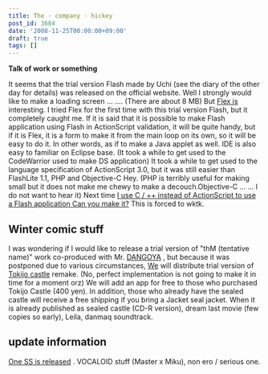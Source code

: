 ```yaml
---
title: The · company · hickey
post_id: 3684
date: '2008-11-25T00:00:00+09:00'
draft: true
tags: []
---
```


**Talk of work or something**

It seems that the trial version Flash made by Uchi (see the diary of the other day for details) was released on the official website. Well I strongly would like to make a loading screen ... .... (There are about 8 MB) But [Flex is](http://www.adobe.com/jp/products/flex/) interesting. I tried Flex for the first time with this trial version Flash, but it completely caught me. If it is said that it is possible to make Flash application using Flash in ActionScript validation, it will be quite handy, but if it is Flex, it is a form to make it from the main loop on its own, so it will be easy to do it. In other words, as if to make a Java applet as well. IDE is also easy to familiar on Eclipse base. (It took a while to get used to the CodeWarrior used to make DS application) It took a while to get used to the language specification of ActionScript 3.0, but it was still easier than FlashLite 1.1, PHP and Objective-C Hey. (PHP is terribly useful for making small but it does not make me chewy to make a decouch.Objective-C ... ... I do not want to hear it) Next time [I use C / ++ instead of ActionScript to use a Flash application Can you make it?](http://slashdot.jp/developers/article.pl?sid=08/11/23/0717231) This is forced to wktk.

## Winter comic stuff

I was wondering if I would like to release a trial version of "thM (tentative name)" work co-produced with Mr. [DANGOYA](http://dangoya.moo.jp/) , but because it was postponed due to various circumstances, [We](https://danmaq.com/!/thA/) will distribute trial version of [Tokijo castle](https://danmaq.com/!/thA/) remake. (No, perfect implementation is not going to make it in time for a moment orz) We will add an app for free to those who purchased Tokijo Castle (400 yen). In addition, those who already have the sealed castle will receive a free shipping if you bring a Jacket seal jacket. When it is already published as sealed castle (CD-R version), dream last movie (few copies so early), Leila, danmaq soundtrack.

## update information

[One SS is released](https://danmaq.com/tag/1123) . VOCALOID stuff (Master x Miku), non ero / serious one.
